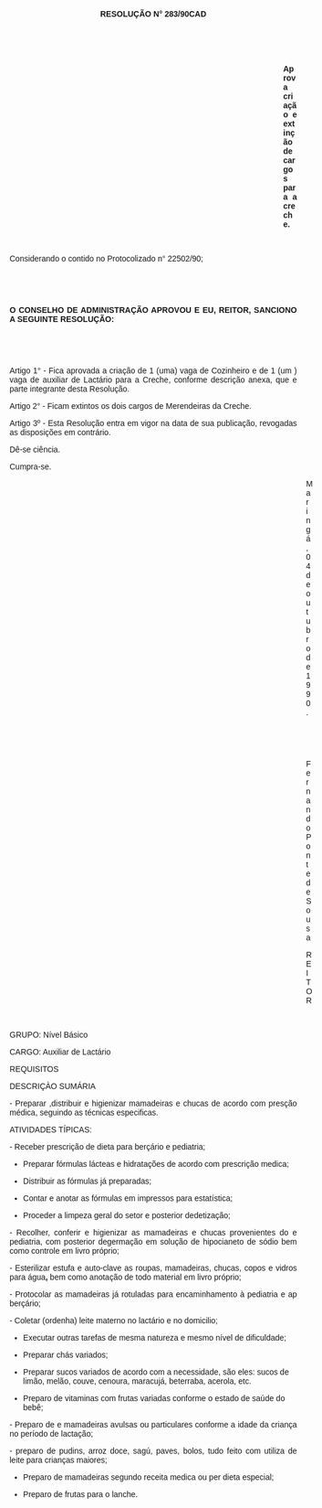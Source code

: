 <BODY>

<B><FONT FACE="Arial"><P ALIGN="CENTER">RESOLU&Ccedil;&Atilde;O N° 283/90CAD</P>
</B></FONT><FONT SIZE=2>
<P>&nbsp;</P>
</FONT><FONT FACE="Arial"><P ALIGN="JUSTIFY">&nbsp;</P><DIR>
<DIR>
<DIR>
<DIR>
<DIR>
<DIR>
<DIR>
<DIR>
<DIR>
<DIR>
<DIR>
<DIR>

<B><P ALIGN="JUSTIFY">Aprova cria&ccedil;&atilde;o e extin&ccedil;&atilde;o de cargos para a creche.</P>
<P ALIGN="JUSTIFY"></P>
<P ALIGN="JUSTIFY">&nbsp;</P></DIR>
</DIR>
</DIR>
</DIR>
</DIR>
</DIR>
</DIR>
</DIR>
</DIR>
</DIR>
</DIR>
</DIR>

</B><P ALIGN="JUSTIFY">Considerando o contido no Protocolizado n° 22502/90;</P>
<P ALIGN="JUSTIFY"></P>
<P ALIGN="JUSTIFY">&nbsp;</P>
<P ALIGN="JUSTIFY">&nbsp;</P>
<B><P ALIGN="JUSTIFY">O CONSELHO DE ADMINISTRA&Ccedil;&Atilde;O APROVOU E EU, REITOR, SANCIONO A SEGUINTE RESOLU&Ccedil;&Atilde;O:</P>
</B><P ALIGN="JUSTIFY"></P>
<P ALIGN="JUSTIFY">&nbsp;</P>
<P ALIGN="JUSTIFY">&nbsp;</P>
<P ALIGN="JUSTIFY">Artigo 1° - Fica aprovada a cria&ccedil;&atilde;o de 1 (uma) vaga de Cozinheiro e de  1 (um ) vaga de auxiliar de Lact&aacute;rio para a Creche, conforme descri&ccedil;&atilde;o anexa, que e parte integrante desta Resolu&ccedil;&atilde;o.</P>
<P ALIGN="JUSTIFY">Artigo 2° - Ficam extintos os dois cargos de Merendeiras da Creche.</P>
<P ALIGN="JUSTIFY">Artigo 3º - Esta Resolu&ccedil;&atilde;o entra em vigor na data de sua publica&ccedil;&atilde;o, revogadas as disposi&ccedil;&otilde;es em contr&aacute;rio.</P>
<P ALIGN="JUSTIFY">D&ecirc;-se ci&ecirc;ncia.</P>
<P ALIGN="JUSTIFY">Cumpra-se.</P>
<P ALIGN="JUSTIFY"></P><DIR>
<DIR>
<DIR>
<DIR>
<DIR>
<DIR>
<DIR>
<DIR>
<DIR>
<DIR>
<DIR>
<DIR>
<DIR>

<P ALIGN="JUSTIFY">Maring&aacute;, 04 de outubro de 1990.</P>
<P ALIGN="JUSTIFY"></P>
<P ALIGN="JUSTIFY">&nbsp;</P>
<P ALIGN="JUSTIFY">&nbsp;</P>
<P ALIGN="JUSTIFY">Fernando Ponte de Sousa</P>
<P ALIGN="JUSTIFY">REITOR</P>
<P ALIGN="JUSTIFY"></P>
<P ALIGN="JUSTIFY">&nbsp;</P></DIR>
</DIR>
</DIR>
</DIR>
</DIR>
</DIR>
</DIR>
</DIR>
</DIR>
</DIR>
</DIR>
</DIR>
</DIR>

<P ALIGN="JUSTIFY">GRUPO: N&iacute;vel B&aacute;sico</P>
<P ALIGN="JUSTIFY">CARGO: Auxiliar de Lact&aacute;rio</P>
<P ALIGN="JUSTIFY">REQUISITOS</P>
<P ALIGN="JUSTIFY"></P>
<P ALIGN="JUSTIFY">DESCRI&Ccedil;&Agrave;O SUM&Aacute;RIA&#9;</P>
<P ALIGN="JUSTIFY"></P>
<P ALIGN="JUSTIFY"> - Preparar ,distribuir e higienizar mamadeiras e chucas de acordo com pres&ccedil;&atilde;o m&eacute;dica, seguindo as t&eacute;cnicas especificas.</P>
<P ALIGN="JUSTIFY"></P>
<P ALIGN="JUSTIFY">ATIVIDADES T&Iacute;PICAS:</P>
<P ALIGN="JUSTIFY">-  Receber prescri&ccedil;&atilde;o de dieta para ber&ccedil;&aacute;rio e pediatria;</P>

<UL>
<P ALIGN="JUSTIFY"><LI>Preparar f&oacute;rmulas l&aacute;cteas e hidrata&ccedil;&otilde;es de acordo com prescri&ccedil;&atilde;o medica;</LI></P>
<P ALIGN="JUSTIFY"><LI>Distribuir  as f&oacute;rmulas j&aacute; preparadas;</LI></P>
<P ALIGN="JUSTIFY"><LI>Contar e anotar as f&oacute;rmulas em impressos para estat&iacute;stica; </LI></P>
<P ALIGN="JUSTIFY"><LI>Proceder a limpeza geral do setor e posterior dedetiza&ccedil;&atilde;o;</LI></P></UL>

<P ALIGN="JUSTIFY"> - Recolher, conferir e higienizar as mamadeiras e chucas provenientes do e pediatria, com posterior degerma&ccedil;&atilde;o em solu&ccedil;&atilde;o de hipocianeto de s&oacute;dio bem como controle em livro pr&oacute;prio;</P>
<B><P ALIGN="JUSTIFY"> </B>- Esterilizar estufa e auto-clave as roupas, mamadeiras, chucas, copos e vidros  para &aacute;gua<B>, </B>bem como anota&ccedil;&atilde;o de todo material em livro pr&oacute;prio;</P>
<P ALIGN="JUSTIFY"> - Protocolar as mamadeiras j&aacute; rotuladas para encaminhamento &agrave; pediatria e ap ber&ccedil;&aacute;rio;</P>
<P ALIGN="JUSTIFY"> - Coletar (ordenha) leite materno no lact&aacute;rio e no domicilio;</P>

<UL>
<P ALIGN="JUSTIFY"><LI>Executar outras tarefas de mesma natureza e mesmo n&iacute;vel de dificuldade; </LI></P>
<P ALIGN="JUSTIFY"><LI>Preparar ch&aacute;s variados;</LI></P>
<P ALIGN="JUSTIFY"><LI>Preparar sucos variados de acordo com a necessidade, s&atilde;o eles: sucos de lim&atilde;o, mel&atilde;o, couve, cenoura, maracuj&aacute;, beterraba, acerola, etc. </LI></P>
<P ALIGN="JUSTIFY"><LI>Preparo de vitaminas com frutas variadas conforme o estado de sa&uacute;de do  beb&ecirc;;</LI></P></UL>

<P ALIGN="JUSTIFY"> - Preparo de e mamadeiras avulsas ou particulares conforme a idade da crian&ccedil;a no per&iacute;odo  de lacta&ccedil;&atilde;o;</P>
<P ALIGN="JUSTIFY"> - preparo de pudins, arroz doce, sag&uacute;, paves, bolos, tudo feito com utiliza  de leite para crian&ccedil;as maiores;</P>

<UL>
<P ALIGN="JUSTIFY"><LI>Preparo de mamadeiras segundo receita medica ou per dieta especial; </LI></P>
<P ALIGN="JUSTIFY"><LI>Preparo de frutas para o lanche.</LI></P></UL>

<P ALIGN="JUSTIFY"></P></FONT></BODY>
